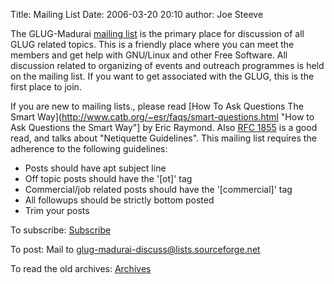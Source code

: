 Title: Mailing List
Date: 2006-03-20 20:10
author: Joe Steeve

The GLUG-Madurai [mailing list](http://lists.sourceforge.net/lists/listinfo/glug-madurai-discuss "Mailing List") is the primary place for discussion of all GLUG related topics. This is a friendly place where you can meet the members and get help with GNU/Linux and other Free Software. All discussion related to organizing of events and outreach programmes is held on the mailing list. If you want to get associated with the GLUG, this is the first place to join.

If you are new to mailing lists., please read [How To Ask Questions The Smart Way](http://www.catb.org/~esr/faqs/smart-questions.html "How to Ask Questions the Smart Way"] by Eric Raymond. Also [RFC 1855](http://www.ietf.org/rfc/rfc1855.txt "RFC 1855") is a good read, and talks about "Netiquette Guidelines". This mailing list requires the adherence to the following guidelines:

* Posts should have apt subject line
* Off topic posts should have the '[ot]' tag
* Commercial/job related posts should have the '[commercial]' tag
* All followups should be strictly bottom posted
* Trim your posts

To subscribe: [Subscribe](https://lists.sourceforge.net/lists/listinfo/glug-madurai-discuss "Subscribe")

To post: Mail to [glug-madurai-discuss@lists.sourceforge.net](mailto:glug-madurai-discuss@lists.sourceforge.net)

To read the old archives: [Archives](http://sourceforge.net/p/glug-madurai/mailman/glug-madurai-discuss/ "Archives")

